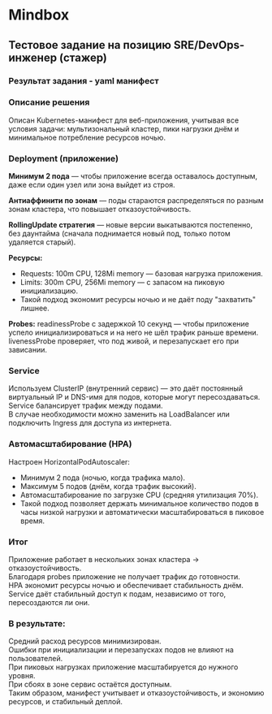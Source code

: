 # Mindbox
## Тестовое задание на позицию SRE/DevOps-инженер (стажер)
### Результат задания - yaml манифест

### Описание решения
Описан Kubernetes-манифест для веб-приложения, учитывая все условия задачи: мультизональный кластер, пики нагрузки днём и минимальное потребление ресурсов ночью.

### Deployment (приложение)
**Минимум 2 пода** — чтобы приложение всегда оставалось доступным, даже если один узел или зона выйдет из строя.

**Антиаффинити по зонам** — поды стараются распределяться по разным зонам кластера, что повышает отказоустойчивость.

**RollingUpdate стратегия** — новые версии выкатываются постепенно, без даунтайма (сначала поднимается новый под, только потом удаляется старый).

**Ресурсы:**
* Requests: 100m CPU, 128Mi memory — базовая нагрузка приложения.
* Limits: 300m CPU, 256Mi memory — с запасом на пиковую инициализацию.
* Такой подход экономит ресурсы ночью и не даёт поду "захватить" лишнее.

**Probes:**
readinessProbe с задержкой 10 секунд — чтобы приложение успело инициализироваться и на него не шёл трафик раньше времени.\
livenessProbe проверяет, что под живой, и перезапускает его при зависании.

### Service
Используем ClusterIP (внутренний сервис) — это даёт постоянный виртуальный IP и DNS-имя для подов, которые могут пересоздаваться.\
Service балансирует трафик между подами.\
В случае необходимости можно заменить на LoadBalancer или подключить Ingress для доступа из интернета.

### Автомасштабирование (HPA)
Настроен HorizontalPodAutoscaler:
* Минимум 2 пода (ночью, когда трафика мало).
* Максимум 5 подов (днём, когда трафик высокий).
* Автомасштабирование по загрузке CPU (средняя утилизация 70%).
* Такой подход позволяет держать минимальное количество подов в часы низкой нагрузки и автоматически масштабироваться в пиковое время.

### Итог
Приложение работает в нескольких зонах кластера → отказоустойчивость.\
Благодаря probes приложение не получает трафик до готовности.\
HPA экономит ресурсы ночью и обеспечивает стабильность днём.\
Service даёт стабильный доступ к подам, независимо от того, пересоздаются ли они.

### В результате:
Средний расход ресурсов минимизирован.\
Ошибки при инициализации и перезапусках подов не влияют на пользователей.\
При пиковых нагрузках приложение масштабируется до нужного уровня.\
При сбоях в зоне сервис остаётся доступным.\
Таким образом, манифест учитывает и отказоустойчивость, и экономию ресурсов, и стабильный деплой.